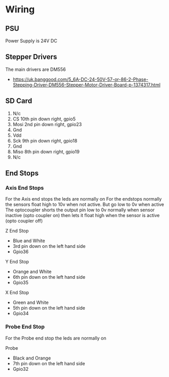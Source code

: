 # Wiring

## PSU

Power Supply is 24V DC


## Stepper Drivers

The main drivers are DM556

  * https://uk.banggood.com/5_6A-DC-24-50V-57-or-86-2-Phase-Stepping-Driver-DM556-Stepper-Motor-Driver-Board-p-1374317.html


## SD Card

  1. N/c
  2. CS 10th pin down right, gpio5
  3. Mosi 2nd pin down right, gpio23
  4. Gnd
  5. Vdd
  6. Sck 9th pin down right, gpio18
  7. Gnd
  8. Miso 8th pin down right, gpio19
  9. N/c

## End Stops

### Axis End Stops

For the Axis end stops the leds are normally on
For the endstops normally the sensors float high to 10v when not active. But go low to 0v when active
The optocoupler shorts the output pin low to 0v normally when sensor inactive (opto coupler on) then lets it float high when the sensor is active (opto coupler off)

Z End Stop

  * Blue and White
  * 3rd pin down on the left hand side
  * Gpio36

Y End Stop

  * Orange and White
  * 6th pin down on the left hand side
  * Gpio35

X End Stop

  * Green and White
  * 5th pin down on the left hand side
  * Gpio34

### Probe End Stop

For the Probe end stop the leds are normally on

Probe

  * Black and Orange
  * 7th pin down on the left hand side
  * Gpio32

